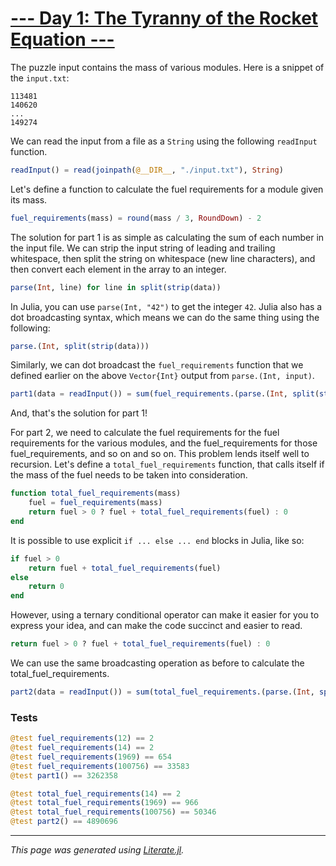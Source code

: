 # [--- Day 1: The Tyranny of the Rocket Equation ---](https://adventofcode.com/2019/day/1)

The puzzle input contains the mass of various modules.
Here is a snippet of the `input.txt`:

```
113481
140620
...
149274
```

We can read the input from a file as a `String` using the following `readInput` function.

```julia
readInput() = read(joinpath(@__DIR__, "./input.txt"), String)
```

Let's define a function to calculate the fuel requirements for a module given its mass.

```julia
fuel_requirements(mass) = round(mass / 3, RoundDown) - 2
```

The solution for part 1 is as simple as calculating the sum of each number in the input file.
We can strip the input string of leading and trailing whitespace,
then split the string on whitespace (new line characters),
and then convert each element in the array to an integer.

```julia
parse(Int, line) for line in split(strip(data))
```

In Julia, you can use `parse(Int, "42")` to get the integer `42`.
Julia also has a dot broadcasting syntax, which means we can do the same thing using the following:

```julia
parse.(Int, split(strip(data)))
```

Similarly, we can dot broadcast the `fuel_requirements` function that we defined earlier
on the above `Vector{Int}` output from `parse.(Int, input)`.

```julia
part1(data = readInput()) = sum(fuel_requirements.(parse.(Int, split(strip(data)))))
```

And, that's the solution for part 1!

For part 2, we need to calculate the fuel requirements for the fuel requirements for the various modules,
and the fuel_requirements for those fuel_requirements, and so on and so on.
This problem lends itself well to recursion.
Let's define a `total_fuel_requirements` function, that calls itself if the mass of the fuel needs to be
taken into consideration.

```julia
function total_fuel_requirements(mass)
    fuel = fuel_requirements(mass)
    return fuel > 0 ? fuel + total_fuel_requirements(fuel) : 0
end
```

It is possible to use explicit `if ... else ... end` blocks in Julia, like so:

```julia
if fuel > 0
    return fuel + total_fuel_requirements(fuel)
else
    return 0
end
```

However, using a ternary conditional operator can make it easier for you to express your idea,
and can make the code succinct and easier to read.

```julia
return fuel > 0 ? fuel + total_fuel_requirements(fuel) : 0
```

We can use the same broadcasting operation as before to calculate the total_fuel_requirements.

```julia
part2(data = readInput()) = sum(total_fuel_requirements.(parse.(Int, split(strip(data)))))
```

### Tests

```julia
@test fuel_requirements(12) == 2
@test fuel_requirements(14) == 2
@test fuel_requirements(1969) == 654
@test fuel_requirements(100756) == 33583
@test part1() == 3262358

@test total_fuel_requirements(14) == 2
@test total_fuel_requirements(1969) == 966
@test total_fuel_requirements(100756) == 50346
@test part2() == 4890696
```

---

*This page was generated using [Literate.jl](https://github.com/fredrikekre/Literate.jl).*
